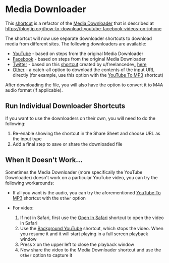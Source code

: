 # Media Downloader

This [shortcut](Media%20Downloader.shortcut) is a refactor of the [Media Downloader](https://www.icloud.com/shortcuts/00d0076176854dc083c2067e30bd543f) that is described at https://blogtip.org/how-to-download-youtube-facebook-videos-on-iphone

The shortcut will now use separate downloader shortcuts to download media from different sites.  The following downloaders are available:

- [YouTube](YouTube%20Downloader.shortcut) - based on steps from the original Media Downloader
- [Facebook](Facebook%20Downloader.shortcut) - based on steps from the original Media Downloader
- [Twitter](Twitter%20Downloader.shortcut) - based on this [shortcut](https://www.icloud.com/shortcuts/e5f06ab2d11c4837adc40944900f6ca8) created by u/freelancedev_ [here](https://www.reddit.com/r/shortcuts/comments/9o0qxb/twitter_video_downloader_v15)
- [Other](Content%20Downloader.shortcut) - a catch-all option to download the contents of the input URL directly (for example, use this option with the [YouTube To MP3](../YouTube%20To%20MP3) shortcut)

After downloading the file, you will also have the option to convert it to M4A audio format (if applicable).

## Run Individual Downloader Shortcuts

If you want to use the downloaders on their own, you will need to do the following:

1. Re-enable showing the shortcut in the Share Sheet and choose URL as the input type
2. Add a final step to save or share the downloaded file

## When It Doesn't Work...

Sometimes the Media Downloader (more specifically the YouTube Downloader) doesn't work on a particular YouTube video, you can try the following workarounds:

- If all you want is the audio, you can try the aforementioned [YouTube To MP3](../YouTube%20To%20MP3) shortcut with the `Other` option

- For video:

  1. If not in Safari, first use the [Open In Safari](../Miscellaneous/Open%20In%20Safari.shortcut) shortcut to open the video in Safari
  2. Use the [Background YouTube](../Miscellaneous/Background%20YouTube.shortcut) shortcut, which stops the video.  When you resume it and it will start playing in a full screen playback window
  3. Press `X` on the upper left to close the playback window
  4. Now share the video to the Media Downloader shortcut and use the `Other` option to capture it
